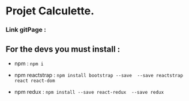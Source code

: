 #  Projet Calculette.

### Link gitPage  :

## For the devs you must install : 
- npm : `npm i`

- npm reactstrap : `npm install bootstrap --save  --save reactstrap react react-dom`

- npm redux : `npm install --save react-redux  --save redux`